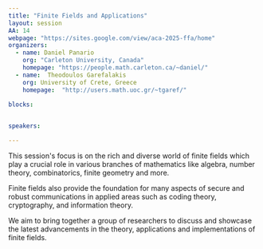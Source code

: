 ```yaml
---
title: "Finite Fields and Applications"
layout: session
AA: 14
webpage: "https://sites.google.com/view/aca-2025-ffa/home"
organizers:
  - name: Daniel Panario
    org: "Carleton University, Canada"
    homepage: "https://people.math.carleton.ca/~daniel/"
  - name:  Theodoulos Garefalakis
    org: University of Crete, Greece
    homepage:  "http://users.math.uoc.gr/~tgaref/"  

blocks:
 

speakers: 

---
```

 
This session's focus is on the rich and diverse world of finite
fields which play a crucial role in various branches of mathematics
like algebra, number theory, combinatorics, finite geometry and more.

Finite fields also provide the foundation for many aspects of secure
and robust communications in applied areas such as coding theory,
cryptography, and information theory.

We aim to bring together a group of researchers to discuss and
showcase the latest advancements in the theory, applications and
implementations of finite fields.